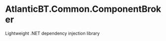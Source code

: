 AtlanticBT.Common.ComponentBroker
=================================

Lightweight .NET dependency injection library
